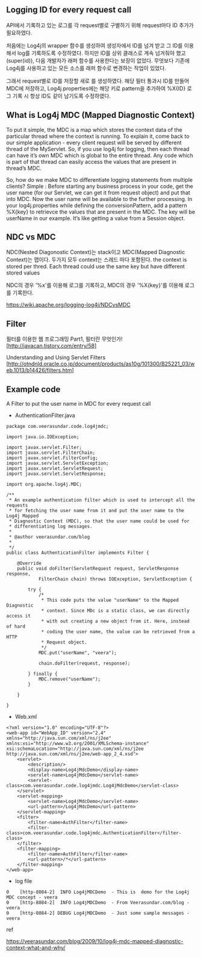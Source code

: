 
## Logging ID for every request call

API에서 기록하고 있는 로그를 각 request별로 구별하기 위해 request마다 ID 추가가 필요하였다.

처음에는 Log4j의 wrapper 함수를 생성하여 생성자에서 ID를 넘겨 받고 그 ID를 이용해서 log를 기록하도록 수정하였다.
하지만 ID를 상위 클래스로 계속 넘겨줘야 했고(super(id)), 다음 개발자가 래퍼 함수를 사용한다는 보장이 없었다. 무엇보다 기존에 Log4j를 사용하고 있는 모든 소스를 래퍼 함수로 변경하는 작업이 있었다.

그래서 request별로 ID를 저장할 새로 를 생성하였다. 
해당 필터 통과시 ID를 만들어 MDC에 저장하고, Log4j.properties에는 해당 키로 pattern을 추가하여 %X{ID} 로그 기록 시 항상 ID도 같이 남기도록 수정하였다.

## What is Log4j MDC (Mapped Diagnostic Context)

To put it simple, the MDC is a map which stores the context data of the particular thread where the context is running. To explain it, come back to our simple application - every client request will be served by different thread of the MyServlet. So, if you use log4j for logging, then each thread can have it’s own MDC which is  global to the entire thread. Any code which is part of that thread can easily access the values that are present in thread’s MDC.

So, how do we make MDC to differentiate logging statements from multiple clients? Simple : Before starting any business process in your code, get the user name (for our Servlet, we can get it from request object) and put that into MDC. Now the user name will be available to the further processing. In your log4j.properties while defining the conversionPattern, add a pattern %X{key} to retrievce the values that are present in the MDC. The key will be userName in our example. It’s like getting a value from a Session object.

## NDC vs MDC

NDC(Nested Diagonostic Context)는 stack이고 
MDC(Mapped Diagnostic Context)는 맵이다.
두가지 모두  context는 스레드 마다 포함된다. 
the context is stored per thred. Each thread could use the same key but have different stored values

NDC의 경우 '%x'를 이용해 로그를 기록하고,
MDC의 경우 '%X{key}'를 이용해 로그를 기록한다.

https://wiki.apache.org/logging-log4j/NDCvsMDC

## Filter

필터를 이용한 웹 프로그래밍 Part1, 필터란 무엇인가!
[http://javacan.tistory.com/entry/58]

Understanding and Using Servlet Filters
[http://otndnld.oracle.co.jp/document/products/as10g/101300/B25221_03/web.1013/b14426/filters.htm]

## Example code

A Filter to put the user name in MDC for every request call

- AuthenticationFilter.java
```
package com.veerasundar.code.log4jmdc;

import java.io.IOException;

import javax.servlet.Filter;
import javax.servlet.FilterChain;
import javax.servlet.FilterConfig;
import javax.servlet.ServletException;
import javax.servlet.ServletRequest;
import javax.servlet.ServletResponse;

import org.apache.log4j.MDC;

/**
 * An example authentication filter which is used to intercept all the requests
 * for fetching the user name from it and put the user name to the Log4j Mapped
 * Diagnostic Context (MDC), so that the user name could be used for
 * differentiating log messages.
 *
 * @author veerasundar.com/blog
 *
 */
public class AuthenticationFilter implements Filter {

	@Override
	public void doFilter(ServletRequest request, ServletResponse response,
			FilterChain chain) throws IOException, ServletException {

		try {
			/*
			 * This code puts the value "userName" to the Mapped Diagnostic
			 * context. Since MDc is a static class, we can directly access it
			 * with out creating a new object from it. Here, instead of hard
			 * coding the user name, the value can be retrieved from a HTTP
			 * Request object.
			 */
			MDC.put("userName", "veera");

			chain.doFilter(request, response);

		} finally {
			MDC.remove("userName");
		}

	}

}
```

- Web.xml

```
<?xml version="1.0" encoding="UTF-8"?>
<web-app id="WebApp_ID" version="2.4"   xmlns="http://java.sun.com/xml/ns/j2ee" xmlns:xsi="http://www.w3.org/2001/XMLSchema-instance"   xsi:schemaLocation="http://java.sun.com/xml/ns/j2ee http://java.sun.com/xml/ns/j2ee/web-app_2_4.xsd">
    <servlet>
        <description/>
        <display-name>Log4jMdcDemo</display-name>
        <servlet-name>Log4jMdcDemo</servlet-name>
        <servlet-class>com.veerasundar.code.log4jmdc.Log4jMdcDemo</servlet-class>
    </servlet>
    <servlet-mapping>
        <servlet-name>Log4jMdcDemo</servlet-name>
        <url-pattern>/Log4jMdcDemo</url-pattern>
    </servlet-mapping>
    <filter>
        <filter-name>AuthFilter</filter-name>
        <filter-class>com.veerasundar.code.log4jmdc.AuthenticationFilter</filter-class>
    </filter>
    <filter-mapping>
        <filter-name>AuthFilter</filter-name>
        <url-pattern>/*</url-pattern>
    </filter-mapping>
</web-app>
```

- log file

```
0    [http-8084-2]  INFO Log4jMDCDemo  - This is  demo for the Log4j MDC concept - veera
0    [http-8084-2]  INFO Log4jMDCDemo  - From Veerasundar.com/blog - veera
0    [http-8084-2] DEBUG Log4jMDCDemo  - Just some sample messages - veera
```


ref

https://veerasundar.com/blog/2009/10/log4j-mdc-mapped-diagnostic-context-what-and-why/

